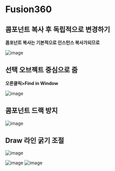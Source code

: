 Fusion360
============

콤포넌트 복사 후 독립적으로 변경하기
--------------------------------------

**콤포넌트 복사는 기본적으로 인스턴스 복사가되므로**

![image](https://user-images.githubusercontent.com/30430227/169224618-fcfdf49d-c56b-4011-9534-94eab4de3f1d.png)


선택 오브젝트 중심으로 줌 
------------------------

**오른클릭>Find in Window**

![image](https://user-images.githubusercontent.com/30430227/169242362-0ca3932c-f753-4627-aaa6-e0afe26285dd.png)


콤포넌트 드랙 방지 
-----------------

![image](https://user-images.githubusercontent.com/30430227/177907809-b081befc-93b6-4ab3-b66b-75944cbb8deb.png)



Draw 라인 굵기 조절
------------------

![image](https://user-images.githubusercontent.com/30430227/181414703-9c76f615-446f-4329-9fc7-6f25bdbc50cc.png)

![image](https://user-images.githubusercontent.com/30430227/181414795-30211be0-6615-426e-acf4-eef230bbbaf4.png)
![image](https://user-images.githubusercontent.com/30430227/181414835-afb2ee29-e8c3-4330-b808-a6f0c05788b8.png)
